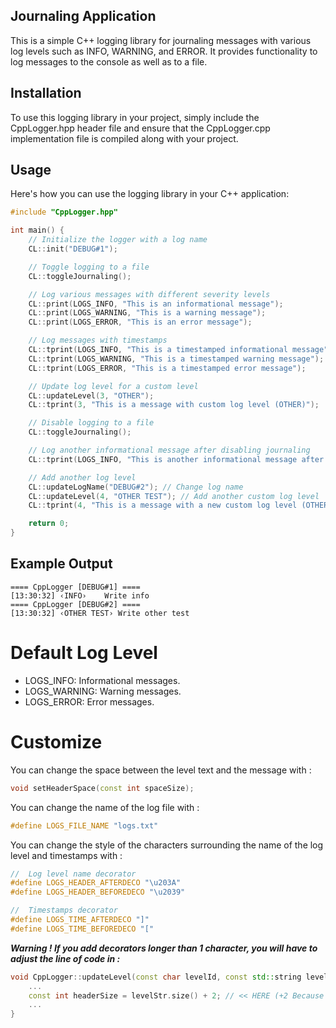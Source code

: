 ## Journaling Application

This is a simple C++ logging library for journaling messages with various log levels such as INFO, WARNING, and ERROR. It provides functionality to log messages to the console as well as to a file.

## Installation

To use this logging library in your project, simply include the CppLogger.hpp header file and ensure that the CppLogger.cpp implementation file is compiled along with your project.

## Usage

Here's how you can use the logging library in your C++ application:

```cpp
#include "CppLogger.hpp"

int main() {
    // Initialize the logger with a log name
    CL::init("DEBUG#1");

    // Toggle logging to a file
    CL::toggleJournaling();

    // Log various messages with different severity levels
    CL::print(LOGS_INFO, "This is an informational message");
    CL::print(LOGS_WARNING, "This is a warning message");
    CL::print(LOGS_ERROR, "This is an error message");

    // Log messages with timestamps
    CL::tprint(LOGS_INFO, "This is a timestamped informational message");
    CL::tprint(LOGS_WARNING, "This is a timestamped warning message");
    CL::tprint(LOGS_ERROR, "This is a timestamped error message");

    // Update log level for a custom level
    CL::updateLevel(3, "OTHER");
    CL::tprint(3, "This is a message with custom log level (OTHER)");

    // Disable logging to a file
    CL::toggleJournaling();

    // Log another informational message after disabling journaling
    CL::tprint(LOGS_INFO, "This is another informational message after disabling journaling");

    // Add another log level
    CL::updateLogName("DEBUG#2"); // Change log name
    CL::updateLevel(4, "OTHER TEST"); // Add another custom log level
    CL::tprint(4, "This is a message with a new custom log level (OTHER TEST)");

    return 0;
}
```
## Example Output

```log
==== CppLogger [DEBUG#1] ====
[13:30:32] ‹INFO›    Write info
==== CppLogger [DEBUG#2] ====
[13:30:32] ‹OTHER TEST› Write other test
```

# Default Log Level
* LOGS_INFO: Informational messages.
* LOGS_WARNING: Warning messages.
* LOGS_ERROR: Error messages.
  
# Customize
You can change the space between the level text and the message with :
```cpp
void setHeaderSpace(const int spaceSize);
```
You can change the name of the log file with :
```cpp
#define LOGS_FILE_NAME "logs.txt"
```
You can change the style of the characters surrounding the name of the log level and timestamps with :
```cpp
//  Log level name decorator
#define LOGS_HEADER_AFTERDECO "\u203A"
#define LOGS_HEADER_BEFOREDECO "\u2039"

//  Timestamps decorator
#define LOGS_TIME_AFTERDECO "]"
#define LOGS_TIME_BEFOREDECO "["
```
***Warning ! If you add decorators longer than 1 character, you will have to adjust the line of code in :***
```cpp
void CppLogger::updateLevel(const char levelId, const std::string levelStr){
    ...
    const int headerSize = levelStr.size() + 2; // << HERE (+2 Because there are only 2 characters surrounding the log level name)
    ...
}
```
